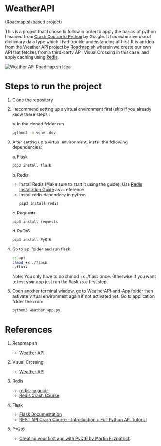 # WeatherAPI
(Roadmap.sh based project)

This is a project that I chose to follow in order to apply the basics of python I learned from [Crash Course to Python](https://www.coursera.org/learn/python-crash-course/) by Google. It has extensive use of dictionary data type which I had trouble understanding at first. It is an idea from the  Weather API project by [Roadmap.sh](https://roadmap.sh/projects) wherein we create our own API that fetches from a third-party API, [Visual Crossing](https://www.visualcrossing.com/) in this case, and apply caching using [Redis](https://redis.io/).

![Weather API Roadmap.sh Idea](https://assets.roadmap.sh/guest/weather-api-f8i1q.png)

# Steps to run the project

1. Clone the repository
2. I recommend setting up a virtual environment first (skip if you already know these steps):
    
    a. In the cloned folder run
    ```sh
    python3 -m venv .dev
    ```
3. After setting up a virtual environment, install the following dependencies:
    
    a. Flask
    ```sh
    pip3 install flask
    ```
    b. Redis
      - Install Redis (Make sure to start it using the guide). Use [Redis Installation Guide](https://redis.io/docs/latest/operate/oss_and_stack/install/archive/install-redis/) as a reference
      - Install redis dependecy in python
         ```sh
         pip3 install redis
         ```
    c. Requests
    ```sh
    pip3 install requests
    ```
    d. PyQt6
    ```sh
    pip3 install PyQt6
    ```

4. Go to api folder and run flask
    ```sh
    cd api
    chmod +x ./flask
    ./flask
    ```
   Note: You only have to do chmod +x ./flask once. Otherwise if you want to test your app just run the flask as a first step.
4. Open another terminal window, go to WeatherAPI-and-App folder then activate virtual environment again if not activated yet. Go to application folder then run:
    ```sh
    python3 weather_app.py
    ```

# References

1. Roadmap.sh
   - [Weather API](https://roadmap.sh/projects/weather-api-wrapper-service)

2. Visual Crossing
   - [Weather API](https://www.visualcrossing.com/weather-api/)

3. Redis
   - [redis-py guide](https://redis.io/docs/latest/clients/redis-py/)
   - [Redis Crash Course](https://www.youtube.com/watch?v=jgpVdJB2sKQ)

4. Flask
   - [Flask Documentation](https://flask.palletsprojects.com/en/stable/)
   - [REST API Crash Course - Introduction + Full Python API Tutorial](https://www.youtube.com/watch?v=qbLc5a9jdXo)

5. PyQt6
   - [Creating your first app with PyQt6 by Martin Fitzpatrick](https://www.pythonguis.com/pyqt6-tutorial/#pyqt6-start)
